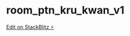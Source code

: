 # room_ptn_kru_kwan_v1

[Edit on StackBlitz ⚡️](https://stackblitz.com/edit/angular12-bootstrap-zgt64a)